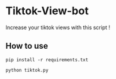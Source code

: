 # Tiktok-View-bot
Increase your tiktok views with this script ! 

## How to use
```
pip install -r requirements.txt
```
```
python tiktok.py
```
